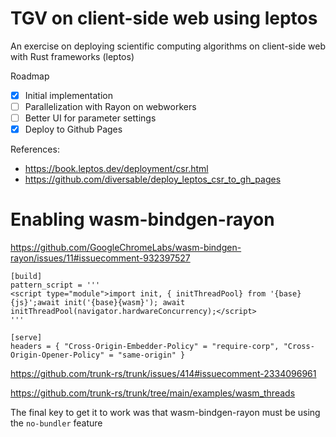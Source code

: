 # TGV on client-side web using leptos

An exercise on deploying scientific computing algorithms on client-side web with Rust frameworks (leptos)

Roadmap
- [x] Initial implementation
- [ ] Parallelization with Rayon on webworkers
- [ ] Better UI for parameter settings
- [x] Deploy to Github Pages

References:
- https://book.leptos.dev/deployment/csr.html
- https://github.com/diversable/deploy_leptos_csr_to_gh_pages



# Enabling wasm-bindgen-rayon

https://github.com/GoogleChromeLabs/wasm-bindgen-rayon/issues/11#issuecomment-932397527


```[Trunk.toml]
[build]
pattern_script = '''
<script type="module">import init, { initThreadPool} from '{base}{js}';await init('{base}{wasm}'); await initThreadPool(navigator.hardwareConcurrency);</script>
'''

[serve]
headers = { "Cross-Origin-Embedder-Policy" = "require-corp", "Cross-Origin-Opener-Policy" = "same-origin" }
```
https://github.com/trunk-rs/trunk/issues/414#issuecomment-2334096961

https://github.com/trunk-rs/trunk/tree/main/examples/wasm_threads

The final key to get it to work was that wasm-bindgen-rayon must be using the `no-bundler` feature

